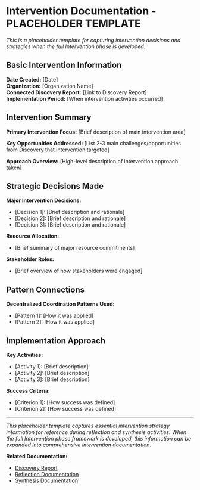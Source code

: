 # Intervention Documentation - PLACEHOLDER TEMPLATE

*This is a placeholder template for capturing intervention decisions and strategies when the full Intervention phase is developed.*

## Basic Intervention Information

**Date Created:** [Date]  
**Organization:** [Organization Name]  
**Connected Discovery Report:** [Link to Discovery Report]  
**Implementation Period:** [When intervention activities occurred]

## Intervention Summary

**Primary Intervention Focus:** [Brief description of main intervention area]

**Key Opportunities Addressed:** [List 2-3 main challenges/opportunities from Discovery that intervention targeted]

**Approach Overview:** [High-level description of intervention approach taken]

## Strategic Decisions Made

**Major Intervention Decisions:**
- [Decision 1]: [Brief description and rationale]
- [Decision 2]: [Brief description and rationale]
- [Decision 3]: [Brief description and rationale]

**Resource Allocation:**
- [Brief summary of major resource commitments]

**Stakeholder Roles:**
- [Brief overview of how stakeholders were engaged]

## Pattern Connections

**Decentralized Coordination Patterns Used:**
- [Pattern 1]: [How it was applied]
- [Pattern 2]: [How it was applied]

## Implementation Approach

**Key Activities:**
- [Activity 1]: [Brief description]
- [Activity 2]: [Brief description]
- [Activity 3]: [Brief description]

**Success Criteria:**
- [Criterion 1]: [How success was defined]
- [Criterion 2]: [How success was defined]

---

*This placeholder template captures essential intervention strategy information for reference during reflection and synthesis activities. When the full Intervention phase framework is developed, this information can be expanded into comprehensive intervention documentation.*

**Related Documentation:**
- [Discovery Report](notes/dao-primitives/implementation/guides/experiment-documentation/discovery/discovery.md)
- [Reflection Documentation](../03-reflection/_reflection.md)
- [Synthesis Documentation](notes/dao-primitives/implementation/guides/experiment-documentation/synthesis/synthesis.md)